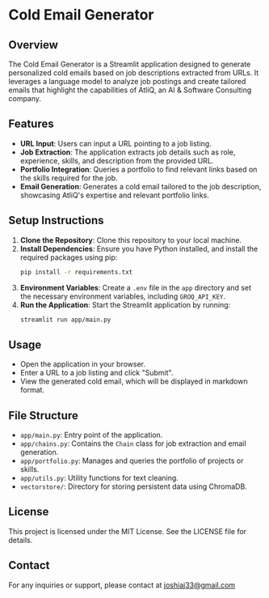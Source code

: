 # Cold Email Generator

## Overview
The Cold Email Generator is a Streamlit application designed to generate personalized cold emails based on job descriptions extracted from URLs. It leverages a language model to analyze job postings and create tailored emails that highlight the capabilities of AtliQ, an AI & Software Consulting company.

## Features
- **URL Input**: Users can input a URL pointing to a job listing.
- **Job Extraction**: The application extracts job details such as role, experience, skills, and description from the provided URL.
- **Portfolio Integration**: Queries a portfolio to find relevant links based on the skills required for the job.
- **Email Generation**: Generates a cold email tailored to the job description, showcasing AtliQ's expertise and relevant portfolio links.

## Setup Instructions
1. **Clone the Repository**: Clone this repository to your local machine.
2. **Install Dependencies**: Ensure you have Python installed, and install the required packages using pip:
   ```bash
   pip install -r requirements.txt
   ```
3. **Environment Variables**: Create a `.env` file in the `app` directory and set the necessary environment variables, including `GROQ_API_KEY`.
4. **Run the Application**: Start the Streamlit application by running:
   ```bash
   streamlit run app/main.py
   ```

## Usage
- Open the application in your browser.
- Enter a URL to a job listing and click "Submit".
- View the generated cold email, which will be displayed in markdown format.

## File Structure
- `app/main.py`: Entry point of the application.
- `app/chains.py`: Contains the `Chain` class for job extraction and email generation.
- `app/portfolio.py`: Manages and queries the portfolio of projects or skills.
- `app/utils.py`: Utility functions for text cleaning.
- `vectorstore/`: Directory for storing persistent data using ChromaDB.

## License
This project is licensed under the MIT License. See the LICENSE file for details.

## Contact
For any inquiries or support, please contact at joshiaj33@gmail.com